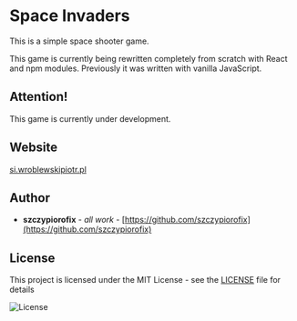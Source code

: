 # Space Invaders

This is a simple space shooter game.

This game is currently being rewritten completely from scratch with React and npm modules.
Previously it was written with vanilla JavaScript.


## Attention!

This game is currently under development.


## Website

[si.wroblewskipiotr.pl](https://si.wroblewskipiotr.pl)



## Author

* **szczypiorofix** - *all work* - [https://github.com/szczypiorofix](https://github.com/szczypiorofix)



## License

This project is licensed under the MIT License - see the [LICENSE](LICENSE) file for details

![License](https://img.shields.io/badge/license-MIT-green.svg "License icon")